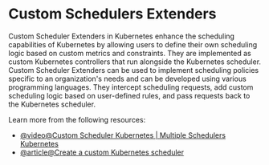 # Custom Schedulers Extenders

Custom Scheduler Extenders in Kubernetes enhance the scheduling capabilities of Kubernetes by allowing users to define their own scheduling logic based on custom metrics and constraints. They are implemented as custom Kubernetes controllers that run alongside the Kubernetes scheduler. Custom Scheduler Extenders can be used to implement scheduling policies specific to an organization's needs and can be developed using various programming languages. They intercept scheduling requests, add custom scheduling logic based on user-defined rules, and pass requests back to the Kubernetes scheduler.

Learn more from the following resources:

- [@video@Custom Scheduler Kubernetes | Multiple Schedulers Kubernetes](https://www.youtube.com/watch?v=NiB7sjXmiZc)
- [@article@Create a custom Kubernetes scheduler](https://developer.ibm.com/articles/creating-a-custom-kube-scheduler/)
